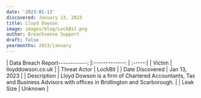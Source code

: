 ```yaml
---
date: '2023-01-13'
discovered: January 13, 2023
title: Lloyd Dowson
image: images/blog/LockBit.png
author: Breachsense Support
draft: false
yearmonths: 2023/january
---
```


| Data Breach Report------------:     |:-------------:    | :-----:|
| Victim      | lloyddowson.co.uk      | 
| Threat Actor      | LockBit      | 
| Date Discovered      | Jan 13, 2023      | 
| Description      | Lloyd Dowson is a firm of Chartered Accountants, Tax and Business Advisors with offices in Bridlington and Scarborough.      | 
| Leak Size      | Unknown      | 

